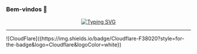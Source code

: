 ### Bem-vindos 👋

<!-- Typing SVG by DenverCoder1 - https://github.com/DenverCoder1/readme-typing-svg -->
<p align="center">
  <a href="https://git.io/typing-svg"><img src="https://readme-typing-svg.herokuapp.com?font=Fira+Code&weight=500&size=25&pause=1000&color=0BC027&center=true&vCenter=true&random=false&width=435&lines=DevOps+Engineer;Cloud+Solution+Architect" alt="Typing SVG" /></a>
</p>
<hr/>
![CloudFlare]({https://img.shields.io/badge/Cloudflare-F38020?style=for-the-badge&logo=Cloudflare&logoColor=white})

